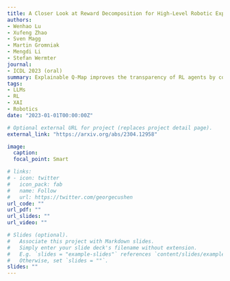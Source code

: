 ```yaml
---
title: A Closer Look at Reward Decomposition for High-Level Robotic Explanations
authors: 
- Wenhao Lu
- Xufeng Zhao
- Sven Magg
- Martin Gromniak
- Mengdi Li
- Stefan Wermter
journal: 
- ICDL 2023 (oral)
summary: Explainable Q-Map improves the transparency of RL agents by combining reward decomposition with abstract action spaces, enabling clear, high-level explanations based on task-relevant object properties. We demonstrate visual and textual explanations in robotic scenarios and show how they can be used with LLMs for reasoning and interactive querying.
tags:
- LLMs
- RL
- XAI
- Robotics
date: "2023-01-01T00:00:00Z"

# Optional external URL for project (replaces project detail page).
external_link: "https://arxiv.org/abs/2304.12958"

image:
  caption: 
  focal_point: Smart

# links:
# - icon: twitter
#   icon_pack: fab
#   name: Follow
#   url: https://twitter.com/georgecushen
url_code: ""
url_pdf: ""
url_slides: ""
url_video: ""

# Slides (optional).
#   Associate this project with Markdown slides.
#   Simply enter your slide deck's filename without extension.
#   E.g. `slides = "example-slides"` references `content/slides/example-slides.md`.
#   Otherwise, set `slides = ""`.
slides: ""
---
```

